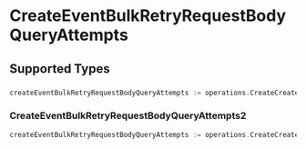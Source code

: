 # CreateEventBulkRetryRequestBodyQueryAttempts


## Supported Types

### 

```go
createEventBulkRetryRequestBodyQueryAttempts := operations.CreateCreateEventBulkRetryRequestBodyQueryAttemptsInteger(int64{/* values here */})
```

### CreateEventBulkRetryRequestBodyQueryAttempts2

```go
createEventBulkRetryRequestBodyQueryAttempts := operations.CreateCreateEventBulkRetryRequestBodyQueryAttemptsCreateEventBulkRetryRequestBodyQueryAttempts2(operations.CreateEventBulkRetryRequestBodyQueryAttempts2{/* values here */})
```

